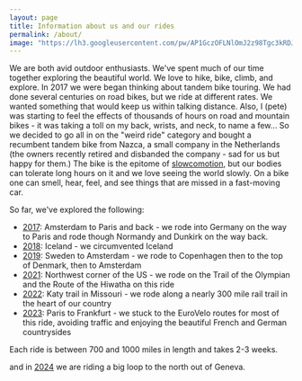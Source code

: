 ```yaml
---
layout: page
title: Information about us and our rides
permalink: /about/
image: "https://lh3.googleusercontent.com/pw/AP1GczOFLNlOmJ2z98Tgc3kRDJp-7z5KxNpHf8NIdsEZy6ZfYs3QaV7fvrawwmdV5gd_n7igcKOMOIA6tX3nJbsPmISzYiyWoqDGAkeQK01FH_C3OWlfV-64=w1600-h830-p-k"
---
```


We are both avid outdoor enthusiasts. We've spent much of our time together exploring the beautiful world. We love to hike, bike, climb, and explore. In 2017 we were began thinking about tandem bike touring. We had done several centuries on road bikes, but we ride at different rates. We wanted something that would keep us within talking distance. Also, I (pete) was starting to feel the effects of thousands of hours on road and mountain bikes - it was taking a toll on my back, wrists, and neck, to name a few... So we decided to go all in on the "weird ride" category and bought a recumbent tandem bike from Nazca, a small company in the Netherlands (the owners recently retired and disbanded the company - sad for us but happy for them.) The bike is the epitome of [slowcomotion](https://www.bbc.com/travel/columns/slowcomotion), but our bodies can tolerate long hours on it and we love seeing the world slowly. On a bike one can smell, hear, feel, and see things that are missed in a fast-moving car.

So far, we've explored the following:
* [2017](/categories/2017): Amsterdam to Paris and back - we rode into Germany on the way to Paris and rode though Normandy and Dunkirk on the way back.
* [2018](/categories/2018): Iceland - we circumvented Iceland 
* [2019](/categories/2019): Sweden to Amsterdam - we rode to Copenhagen then to the top of Denmark, then to Amsterdam
* [2021](/categories/2021): Northwest corner of the US - we rode on the Trail of the Olympian and the Route of the Hiwatha on this ride
* [2022](/categories/2022): Katy trail in Missouri - we rode along a nearly 300 mile rail trail in the heart of our country
* [2023](/categories/2023): Paris to Frankfurt - we stuck to the EuroVelo routes for most of this ride, avoiding traffic and enjoying the beautiful French and German countrysides

Each ride is between 700 and 1000 miles in length and takes 2-3 weeks. 

and in [2024](/categories/2024) we are riding a big loop to the north out of Geneva.


